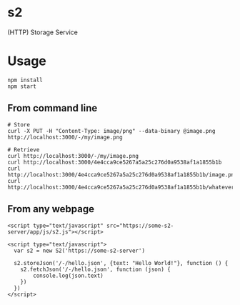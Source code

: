 # s2
(HTTP) Storage Service

# Usage

    npm install
    npm start

## From command line

    # Store
    curl -X PUT -H "Content-Type: image/png" --data-binary @image.png http://localhost:3000/-/my/image.png

    # Retrieve
    curl http://localhost:3000/-/my/image.png
    curl http://localhost:3000/4e4cca9ce5267a5a25c276d0a9538af1a1855b1b
    curl http://localhost:3000/4e4cca9ce5267a5a25c276d0a9538af1a1855b1b/image.png
    curl http://localhost:3000/4e4cca9ce5267a5a25c276d0a9538af1a1855b1b/whatever.png

## From any webpage

    <script type="text/javascript" src="https://some-s2-server/app/js/s2.js"></script>

    <script type="text/javascript">
      var s2 = new S2('https://some-s2-server')

      s2.storeJson('/-/hello.json', {text: "Hello World!"}, function () {
        s2.fetchJson('/-/hello.json', function (json) {
            console.log(json.text)
        })
      })
    </script>
